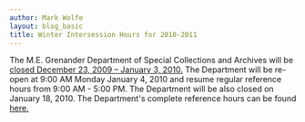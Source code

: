 ```yaml
---
author: Mark Wolfe
layout: blog_basic
title: Winter Intersession Hours for 2010-2011
---
```

<div class="entry-body">
<p>The M.E. Grenander Department of Special Collections and Archives will be <u>closed December 23, 2009 – January 3, 2010.</u>  The Department will be re-open at 9:00 AM Monday January 4, 2010 and resume regular reference hours from 9:00 AM - 5:00 PM. The Department will be also closed on January 18, 2010. The Department's complete reference hours can be found <a href="{{ site.url }}/directions">here.</a></p>
</div>